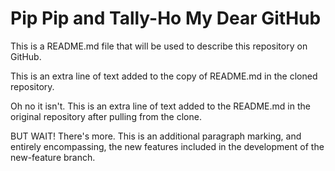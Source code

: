 # Pip Pip and Tally-Ho My Dear GitHub

This is a README.md file that will be used to describe this 
repository on GitHub.

This is an extra line of text added to the copy 
of README.md in the cloned repository.

Oh no it isn't. This is an extra line of text added to the 
README.md in the original repository after pulling from 
the clone.

BUT WAIT! There's more. This is an additional paragraph 
marking, and entirely encompassing, the new features 
included in the development of the new-feature branch.
